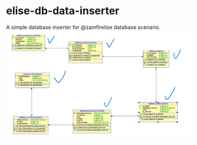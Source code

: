 # elise-db-data-inserter
A simple database inserter for @zamfirelise database scenario.
![Schema BD](https://github.com/zeekliviu/elise-db-data-inserter/blob/master/schema%20BD.png)
